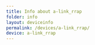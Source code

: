 ```yaml
---
title: Info about a-link_rrap
folder: info
layout: deviceinfo
permalink: /devices/a-link_rrap/
device: a-link_rrap
---
```

